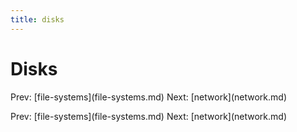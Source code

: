 ```yaml
---
title: disks
---
```


# Disks

Prev: \[file-systems](file-systems.md) Next:
\[network](network.md)

Prev: \[file-systems](file-systems.md) Next:
\[network](network.md)
